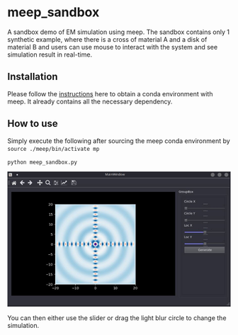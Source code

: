 # meep_sandbox
A sandbox demo of EM simulation using meep. The sandbox contains only 1 synthetic example, where there is a cross of material A and a disk of material B and users can use mouse to interact with the system and see simulation result in real-time.

## Installation
Please follow the [instructions](https://meep.readthedocs.io/en/latest/Installation/#official-releases) here to obtain a conda environment with meep. It already contains all the necessary dependency.

## How to use
Simply execute the following after sourcing the meep conda environment by `source ./meep/bin/activate mp`
```
python meep_sandbox.py
```

![Sandbox window](https://github.com/boycetsang/meep_sandbox/blob/master/demo.JPG)

You can then either use the slider or drag the light blur circle to change the simulation.
